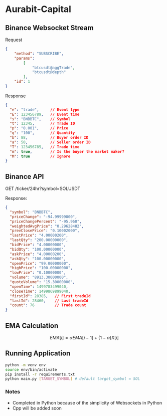 # Aurabit-Capital

## Binance Websocket Stream
Request
```json
{
    "method": "SUBSCRIBE",
    "params":
        [
            "btcusdt@aggTrade",
            "btcusdt@depth"
        ],
    "id": 1
}
```

Response
```json
{
  "e": "trade",     // Event type
  "E": 123456789,   // Event time
  "s": "BNBBTC",    // Symbol
  "t": 12345,       // Trade ID
  "p": "0.001",     // Price
  "q": "100",       // Quantity
  "b": 88,          // Buyer order ID
  "a": 50,          // Seller order ID
  "T": 123456785,   // Trade time
  "m": true,        // Is the buyer the market maker?
  "M": true         // Ignore
}
```

## Binance API
GET /ticker/24hr?symbol=SOLUSDT

Response:
```json
{
  "symbol": "BNBBTC",
  "priceChange": "-94.99999800",
  "priceChangePercent": "-95.960",
  "weightedAvgPrice": "0.29628482",
  "prevClosePrice": "0.10002000",
  "lastPrice": "4.00000200",
  "lastQty": "200.00000000",
  "bidPrice": "4.00000000",
  "bidQty": "100.00000000",
  "askPrice": "4.00000200",
  "askQty": "100.00000000",
  "openPrice": "99.00000000",
  "highPrice": "100.00000000",
  "lowPrice": "0.10000000",
  "volume": "8913.30000000",
  "quoteVolume": "15.30000000",
  "openTime": 1499783499040,
  "closeTime": 1499869899040,
  "firstId": 28385,   // First tradeId
  "lastId": 28460,    // Last tradeId
  "count": 76         // Trade count
}
```

## EMA Calculation
$$
EMA[i] = α EMA[i-1] + (1-α) X[i]
$$

## Running Application
```bash
python -m venv env
source env/bin/activate
pip install -r requirements.txt
python main.py [TARGET_SYMBOL] # default target_symbol = SOL
```

### Notes
- Completed in Python because of the simplicity of Websockets in Python
- Cpp will be added soon